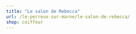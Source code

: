 ```yaml
---
title: "Le salon de Rebecca"
url: /le-perreux-sur-marne/le-salon-de-rebecca/
shop: coiffeur
---
```

